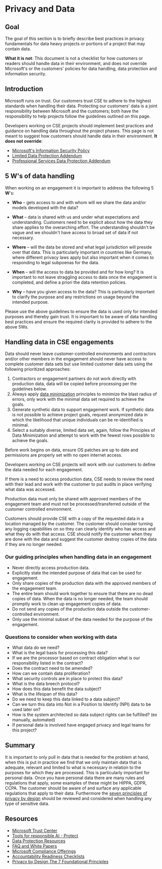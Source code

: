 # Privacy and Data

## Goal

The goal of this section is to briefly describe best practices in privacy fundamentals for data heavy projects or portions of a project that may contain data.

**What it is not**: This document is not a checklist for how customers or readers should handle data in their environment, and does not override Microsoft's or the customers' policies for data handling, data protection and information security.

## Introduction

Microsoft runs on trust. Our customers trust CSE to adhere to the highest standards when handling their data.
Protecting our customers' data is a joint responsibility between Microsoft and the customers;
both have the responsibility to help projects follow the guidelines outlined on this page.

Developers working on CSE projects should implement best practices and guidance on handling data throughout the project phases. This page is not meant to suggest how customers should handle data in their environment. **It does not override**:

- [Microsoft's Information Security Policy](https://aka.ms/CTRMSsecppext)
- [Limited Data Protection Addendum](https://aka.ms/mpsldpa)
- [Professional Services Data Protection Addendum](https://www.microsoft.com/licensing/docs/view/Microsoft-Products-and-Services-Data-Protection-Addendum-DPA)

## 5 W's of data handling

When working on an engagement it is important to address the following 5 **W**'s:

- **Who** – gets access to and with whom will we share the data and/or models developed with the data?

- **What** – data is shared with us and under what expectations and understanding.
Customers need to be explicit about how the data they share applies to the overarching effort.
The understanding shouldn't be vague and we shouldn't have access to broad set of data if not necessary.

- **Where** – will the data be stored and what legal jurisdiction will preside over that data.
This is particularly important in countries like Germany, where different privacy laws apply
but also important when it comes to responding to legal subpoenas for the data.

- **When** – will the access to data be provided and for how long?
It is important to not leave straggling access to data once the engagement is completed, and define a priori the data retention policies.

- **Why** – have you given access to the data?
This is particularly important to clarify the purpose and any restrictions on usage beyond the intended purpose.

Please use the above guidelines to ensure the data is used only for intended purposes and thereby gain trust.
It is important to be aware of data handling best practices and ensure the required clarity is provided to adhere to the above 5Ws.

## Handling data in CSE engagements

Data should never leave customer-controlled environments and contractors and/or other members in the engagement
should never have access to complete customer data sets but use limited customer data sets using the following prioritized approaches:

1. Contractors or engagement partners do not work directly with production data, data will be copied before processing per the guidelines below.
1. Always apply [data minimization](https://www.forbes.com/sites/bernardmarr/2016/03/16/why-data-minimization-is-an-important-concept-in-the-age-of-big-data/#3fb711e91da4)
principles to minimize the blast radius of errors, only work with the minimal data set required to achieve the goals.
1. Generate synthetic data to support engagement work. If synthetic data is not possible to achieve project goals,
request anonymized data in which the likelihood that unique individuals can be re-identified is minimal.
1. Select a suitably diverse, limited data set, again,
follow the Principles of Data Minimization and attempt to work with the fewest rows possible to achieve the goals.

Before work begins on data, ensure OS patches are up to date and permissions are properly set with no open internet access.

Developers working on CSE projects will work with our customers to define the data needed for each engagement.

If there is a need to access production data,
CSE needs to review the need with their lead and work with the customer to put audits in place verifying what data was accessed.

Production data must only be shared with approved members of the engagement team and must not be processed/transferred outside of the customer controlled environment.

Customers should provide CSE with a copy of the requested data in a location managed by the customer.
The customer should consider turning any logging capabilities on so they can clearly identify who has access and what they do with that access.
CSE should notify the customer when they are done with the data and suggest the customer destroy copies of the data if they are no longer needed.

### Our guiding principles when handling data in an engagement

- Never directly access production data.
- Explicitly state the intended purpose of data that can be used for engagement.
- Only share copies of the production data with the approved members of the engagement team.
- The entire team should work together to ensure that there are no dead copies of data. When the data is no longer needed,
the team should promptly work to clean up engagement copies of data.
- Do not send any copies of the production data outside the customer-controlled environment.
- Only use the minimal subset of the data needed for the purpose of the engagement.

### Questions to consider when working with data

- What data do we need?
- What is the legal basis for processing this data?
- If we are the processor based on contract obligation what is our responsibility listed in the contract?
- Does the contract need to be amended?
- How can we contain data proliferation?
- What security controls are in place to protect this data?
- What is the data breech protocol?
- How does this data benefit the data subject?
- What is the lifespan of this data?
- Do we need to keep this data linked to a data subject?
- Can we turn this data into Not in a Position to Identify (NPI) data to be used later on?
- How is the system architected so data subject rights can be fulfilled? (ex manually, automated)
- If personal data is involved have engaged privacy and legal teams for this project?

## Summary

It is important to only pull in data that is needed for the problem at hand,
when this is put in practice we find that we only maintain data that is adequate,
relevant and limited to what is necessary in relation to the purposes for which they are processed.
This is particularly important for personal data. Once you have personal data there are many rules and regulations that apply,
some examples of these might be HIPPA, GDPR, CCPA.
The customer should be aware of and surface any applicable regulations that apply to their data.
Furthermore the [seven principles of privacy by design](https://privacy.ucsc.edu/resources/privacy-by-design---foundational-principles.pdf)
should be reviewed and considered when handling any type of sensitive data.

## Resources

- [Microsoft Trust Center](https://www.microsoft.com/en-us/trust-center/privacy)
- [Tools for responsible AI - Protect](https://www.microsoft.com/en-us/ai/responsible-ai-resources?activetab=pivot1:primaryr5)
- [Data Protection Resources](https://servicetrust.microsoft.com/ViewPage/TrustDocuments?command=Download&docTab=6d000410-c9e9-11e7-9a91-892aae8839ad_AuditedControls)
- [FAQ and White Papers](https://servicetrust.microsoft.com/ViewPage/TrustDocuments?command=Download&docTab=6d000410-c9e9-11e7-9a91-892aae8839ad_AuditedControls)
- [Microsoft Compliance Offerings](https://docs.microsoft.com/en-us/compliance/regulatory/offering-home?view=o365-worldwide)
- [Accountability Readiness Checklists](https://docs.microsoft.com/en-us/compliance/regulatory/gdpr-arc?view=o365-worldwide#gdpr-compliance-controls)
- [Privacy by Design The 7 Foundational Principles](https://privacy.ucsc.edu/resources/privacy-by-design---foundational-principles.pdf)
